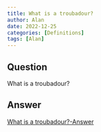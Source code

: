 ```yaml
---
title: What is a troubadour?
author: Alan
date: 2022-12-25
categories: [Definitions]
tags: [Alan]
---
```


## Question

What is a troubadour?



## Answer

[What is a troubadour?-Answer](/music-history/posts/What-is-a-troubadour-answer/)